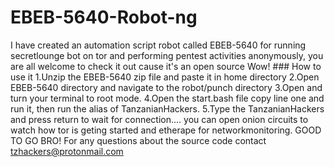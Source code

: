 # EBEB-5640-Robot-ng
I have created an automation script robot called EBEB-5640 for running secretlounge bot on tor and performing pentest activities anonymously, you are all welcome to check it out cause it's an open source Wow!  ### How to use it 1.Unzip the EBEB-5640 zip file and paste it in home directory 2.Open EBEB-5640 directory and navigate to the robot/punch directory  3.Open and turn your terminal to root mode.  4.Open the start.bash file  copy line one and run it, then run the alias of TanzanianHackers. 5.Type the TanzanianHackers and press return to wait for connection.... you can open onion circuits to watch how tor is geting started and etherape for networkmonitoring. GOOD TO GO BRO!  For any questions about the source code contact tzhackers@protonmail.com
